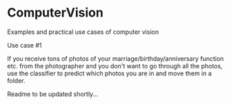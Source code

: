 # ComputerVision
Examples and practical use cases of computer vision

Use case #1

If you receive tons of photos of your marriage/birthday/anniversary function etc. from the photographer and you don't want to go through all the photos, use the classifier to predict which photos you are in and move them in a folder. 

Readme to be updated shortly...
